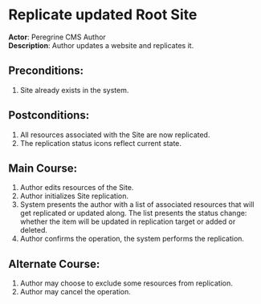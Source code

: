 # Replicate updated Root Site

**Actor**: Peregrine CMS Author  
**Description**: Author updates a website and replicates it.

## Preconditions:
1. Site already exists in the system.

## Postconditions:
1. All resources associated with the Site are now replicated.
1. The replication status icons reflect current state.

## Main Course:
1. Author edits resources of the Site.
1. Author initializes Site replication.
1. System presents the author with a list of associated resources that
   will get replicated or updated along. The list presents the status change:
   whether the item will be updated in replication target or added or deleted.
1. Author confirms the operation, the system performs the replication.

## Alternate Course:
1. Author may choose to exclude some resources from replication.
1. Author may cancel the operation.